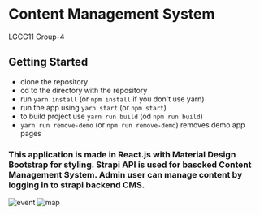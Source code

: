 # Content Management System
LGCG11 Group-4

## Getting Started
- clone the repository
- cd to the directory with the repository
- run `yarn install` (or `npm install` if you don't use yarn)
- run the app using `yarn start` (or `npm start`)
- to build project use `yarn run build` (od `npm run build`)
- `yarn run remove-demo` (or `npm run remove-demo`) removes demo app pages

### This application is made in React.js with Material Design Bootstrap for styling. Strapi API is used for bascked Content Management System. Admin user can manage content by logging in to strapi backend CMS. 
![event](https://user-images.githubusercontent.com/80912739/118696168-baaef780-b82d-11eb-879a-eccea8df84a1.png)
![map](https://user-images.githubusercontent.com/80912739/118696179-bd115180-b82d-11eb-9215-c6e7373e58e2.png)
